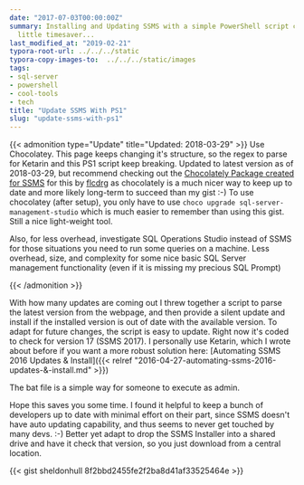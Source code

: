 ```yaml
---
date: "2017-07-03T00:00:00Z"
summary: Installing and Updating SSMS with a simple PowerShell script can be a nice
  little timesaver...
last_modified_at: "2019-02-21"
typora-root-url: ../../../static
typora-copy-images-to:  ../../../static/images
tags:
- sql-server
- powershell
- cool-tools
- tech
title: "Update SSMS With PS1"
slug: "update-ssms-with-ps1"
---
```


{{< admonition type="Update" title="Updated: 2018-03-29" >}}
Use Chocolatey. This page keeps changing it's structure, so the regex to parse for Ketarin and this PS1 script keep breaking. Updated to latest version as of 2018-03-29, but recommend checking out the [Chocolately Package created for SSMS](https://chocolatey.org/packages/sql-server-management-studio) for this by [flcdrg](https://chocolatey.org/profiles/flcdrg) as chocolately is a much nicer way to keep up to date and more likely long-term to succeed than my gist :-) To use chocolatey (after setup), you only have to use `choco upgrade sql-server-management-studio` which is much easier to remember than using this gist. Still a nice light-weight tool.

Also, for less overhead, investigate SQL Operations Studio instead of SSMS for those situations you need to run some queries on a machine. Less overhead, size, and complexity for some nice basic SQL Server management functionality (even if it is missing my precious SQL Prompt)

{{< /admonition >}}


With how many updates are coming out I threw together a script to parse the latest version from the webpage, and then provide a silent update and install if the installed version is out of date with the available version. To adapt for future changes, the script is easy to update. Right now it's coded to check for version 17 (SSMS 2017). I personally use Ketarin, which I wrote about before if you want a more robust solution here: [Automating SSMS 2016 Updates & Install]({{< relref "2016-04-27-automating-ssms-2016-updates-&-install.md" >}})

The bat file is a simple way for someone to execute as admin.

Hope this saves you some time. I found it helpful to keep a bunch of developers up to date with minimal effort on their part, since SSMS doesn't have auto updating capability, and thus seems to never get touched by many devs. :-) Better yet adapt to drop the SSMS Installer into a shared drive and have it check that version, so you just download from a central location.

{{< gist sheldonhull  8f2bbd2455fe2f2ba8d41af33525464e >}}
